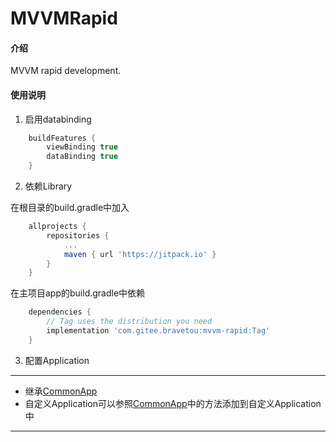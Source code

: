# MVVMRapid

#### 介绍
MVVM rapid development.

#### 使用说明

1. 启用databinding
```groovy
    buildFeatures {
        viewBinding true
        dataBinding true
    }
```

2. 依赖Library

在根目录的build.gradle中加入
```groovy
	allprojects {
		repositories {
			...
			maven { url 'https://jitpack.io' }
		}
	}
```

在主项目app的build.gradle中依赖
```groovy
	dependencies {
        // Tag uses the distribution you need    
        implementation 'com.gitee.bravetou:mvvm-rapid:Tag'
	}
```

3. 配置Application
---
- 继承[CommonApp](mvvmrapid/src/main/java/com/brave/mvvmrapid/core/CommonApp.kt)
- 自定义Application可以参照[CommonApp](mvvmrapid/src/main/java/com/brave/mvvmrapid/core/CommonApp.kt)中的方法添加到自定义Application中
---
